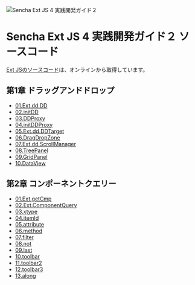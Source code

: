 ![Sencha Ext JS 4 実践開発ガイド２](http://code.xenophy.com/wp-content/uploads/2012/01/b76e5c00fc9cbe829faa3d3b53bce83e.png)

Sencha Ext JS 4 実践開発ガイド２ ソースコード
=============================================

[Ext JSのソースコード](http://cdn.sencha.io/ext-4.1.0-gpl/ext-all.js "Ext JSのソースコード")は、オンラインから取得しています。

## 第1章 ドラッグアンドドロップ

 * [01.Ext.dd.DD](https://github.com/xenophy/Sencha-Ext-JS-4-Professional-Programing-Guide-2-SourceCode/tree/master/Chapter01/01.Ext.dd.DD "01.Ext.dd.DD")
 * [02.initDD](https://github.com/xenophy/Sencha-Ext-JS-4-Professional-Programing-Guide-2-SourceCode/tree/master/Chapter01/02.initDD "02.initDD")
 * [03.DDProxy](https://github.com/xenophy/Sencha-Ext-JS-4-Professional-Programing-Guide-2-SourceCode/tree/master/Chapter01/03.DDProxy "03.DDProxy")
 * [04.initDDProxy](https://github.com/xenophy/Sencha-Ext-JS-4-Professional-Programing-Guide-2-SourceCode/tree/master/Chapter01/04.initDDProxy "04.initDDProxy")
 * [05.Ext.dd.DDTarget](https://github.com/xenophy/Sencha-Ext-JS-4-Professional-Programing-Guide-2-SourceCode/tree/master/Chapter01/05.Ext.dd.DDTarget "05.Ext.dd.DDTarget")
 * [06.DragDropZone](https://github.com/xenophy/Sencha-Ext-JS-4-Professional-Programing-Guide-2-SourceCode/tree/master/Chapter01/06.DragDropZone "06.DragDropZone")
 * [07.Ext.dd.ScrollManager](https://github.com/xenophy/Sencha-Ext-JS-4-Professional-Programing-Guide-2-SourceCode/tree/master/Chapter01/07.Ext.dd.ScrollManager "07.Ext.dd.ScrollManager")
 * [08.TreePanel](https://github.com/xenophy/Sencha-Ext-JS-4-Professional-Programing-Guide-2-SourceCode/tree/master/Chapter01/08.TreePanel "08.TreePanel")
 * [09.GridPanel](https://github.com/xenophy/Sencha-Ext-JS-4-Professional-Programing-Guide-2-SourceCode/tree/master/Chapter01/09.GridPanel "09.GridPanel")
 * [10.DataView](https://github.com/xenophy/Sencha-Ext-JS-4-Professional-Programing-Guide-2-SourceCode/tree/master/Chapter01/10.DataView "10.DataView")

## 第2章 コンポーネントクエリー

 * [01.Ext.getCmp](https://github.com/xenophy/Sencha-Ext-JS-4-Professional-Programing-Guide-2-SourceCode/tree/master/Chapter02/01.Ext.getCmp "01.Ext.getCmp")
 * [02.Ext.ComponentQuery](https://github.com/xenophy/Sencha-Ext-JS-4-Professional-Programing-Guide-2-SourceCode/tree/master/Chapter02/02.Ext.ComponentQuery "02.Ext.ComponentQuery")
 * [03.xtype](https://github.com/xenophy/Sencha-Ext-JS-4-Professional-Programing-Guide-2-SourceCode/tree/master/Chapter02/03.xtype "03.xtype")
 * [04.itemId](https://github.com/xenophy/Sencha-Ext-JS-4-Professional-Programing-Guide-2-SourceCode/tree/master/Chapter02/04.itemId "04.itemId")
 * [05.attribute](https://github.com/xenophy/Sencha-Ext-JS-4-Professional-Programing-Guide-2-SourceCode/tree/master/Chapter02/05.attribute "05.attribute")
 * [06.method](https://github.com/xenophy/Sencha-Ext-JS-4-Professional-Programing-Guide-2-SourceCode/tree/master/Chapter02/06.method "06.method")
 * [07.filter](https://github.com/xenophy/Sencha-Ext-JS-4-Professional-Programing-Guide-2-SourceCode/tree/master/Chapter02/07.filter "07.filter")
 * [08.not](https://github.com/xenophy/Sencha-Ext-JS-4-Professional-Programing-Guide-2-SourceCode/tree/master/Chapter02/08.not "08.not")
 * [09.last](https://github.com/xenophy/Sencha-Ext-JS-4-Professional-Programing-Guide-2-SourceCode/tree/master/Chapter02/09.last "09.last")
 * [10.toolbar](https://github.com/xenophy/Sencha-Ext-JS-4-Professional-Programing-Guide-2-SourceCode/tree/master/Chapter02/10.toolbar "10.toolbar")
 * [11.toolbar2](https://github.com/xenophy/Sencha-Ext-JS-4-Professional-Programing-Guide-2-SourceCode/tree/master/Chapter02/11.toolbar2 "11.toolbar2")
 * [12.toolbar3](https://github.com/xenophy/Sencha-Ext-JS-4-Professional-Programing-Guide-2-SourceCode/tree/master/Chapter02/12.toolbar3 "12.toolbar3")
 * [13.along](https://github.com/xenophy/Sencha-Ext-JS-4-Professional-Programing-Guide-2-SourceCode/tree/master/Chapter02/13.along "13.along")

